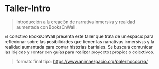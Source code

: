 # Taller-Intro

> Introducción a la creación de narrativa inmersiva y realidad aumentada con BooksOnWall.

El colectivo BooksOnWall presenta este taller que trata de un espacio para reflexionar sobre las posibilidades que tienen las narrativas inmersivas y la realidad aumentada para contar historias barriales. Se buscará comunicar las lógicas y contar con guías para realizar proyectos propios o colectivos.


> formato final tipo: https://www.animaespacio.org/palermococrea/